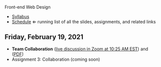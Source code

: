 Front-end Web Design

- [Syllabus](syllabus.md)
- [Schedule](schedule.md)   ⇐ running list of all the slides, assignments, and related links

## Friday, February 19, 2021

- **Team Collaboration** ([live discussion in Zoom at 10:25 AM EST](https://rochester.zoom.us/j/99406386666?pwd=VEV3NWNlSUZEMWlZc2VzNDIwWG1UUT09)) and ([PDF](03-collaboration/team-roles-and-projects.pdf))
- Assignment 3: Collaboration (coming soon)

